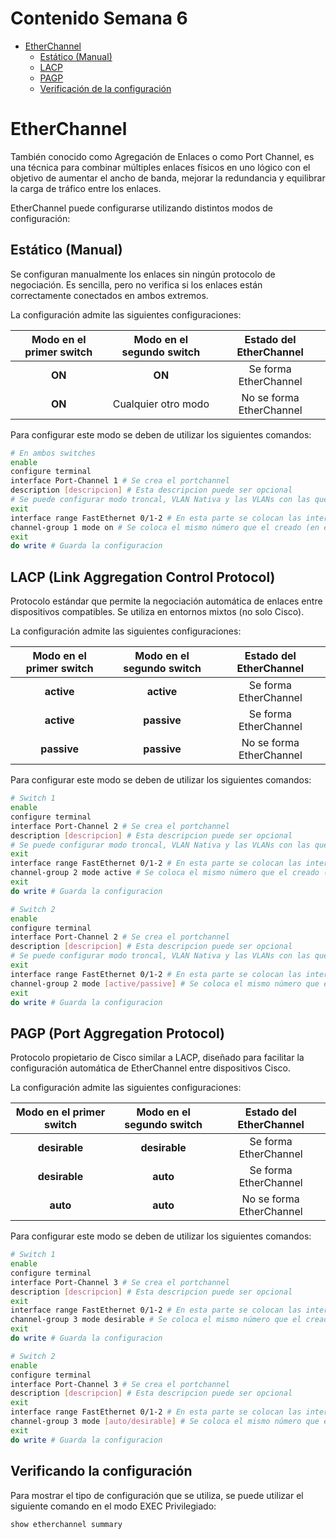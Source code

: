 # Contenido Semana 6

- [EtherChannel](#etherchannel)
  - [Estático (Manual)](#estático-manual)
  - [LACP](#lacp-link-aggregation-control-protocol)
  - [PAGP](#pagp-port-aggregation-protocol)
  - [Verificación de la configuración](#verificación-de-la-configuración)

# EtherChannel

También conocido como Agregación de Enlaces o como Port Channel, es una técnica para combinar múltiples enlaces físicos en uno lógico con el objetivo de aumentar el ancho de banda, mejorar la redundancia y equilibrar la carga de tráfico entre los enlaces.

EtherChannel puede configurarse utilizando distintos modos de configuración:

## Estático (Manual)

Se configuran manualmente los enlaces sin ningún protocolo de negociación. Es sencilla, pero no verifica si los enlaces están correctamente conectados en ambos extremos.

La configuración admite las siguientes configuraciones:


| Modo en el primer switch | Modo en el segundo switch | Estado del EtherChannel  |
|:------------------------:|:-------------------------:|:------------------------:|
| **ON**                   | **ON**                    | Se forma EtherChannel    |
| **ON**                   | Cualquier otro modo       | No se forma EtherChannel |


Para configurar este modo se deben de utilizar los siguientes comandos:

```bash
# En ambos switches
enable
configure terminal
interface Port-Channel 1 # Se crea el portchannel
description [descripcion] # Esta descripcion puede ser opcional
# Se puede configurar modo troncal, VLAN Nativa y las VLANs con las que trabajará la interfaz lógica
exit
interface range FastEthernet 0/1-2 # En esta parte se colocan las interfaces que se desean agrupar
channel-group 1 mode on # Se coloca el mismo número que el creado (en este ejemplo 1)
exit
do write # Guarda la configuracion
```

## LACP (Link Aggregation Control Protocol)

Protocolo estándar que permite la negociación automática de enlaces entre dispositivos compatibles. Se utiliza en entornos mixtos (no solo Cisco).

La configuración admite las siguientes configuraciones:


| Modo en el primer switch | Modo en el segundo switch | Estado del EtherChannel  |
|:------------------------:|:-------------------------:|:------------------------:|
| **active**               | **active**                | Se forma EtherChannel    |
| **active**               | **passive**               | Se forma EtherChannel    |
| **passive**              | **passive**               | No se forma EtherChannel |

Para configurar este modo se deben de utilizar los siguientes comandos:

```bash
# Switch 1
enable
configure terminal
interface Port-Channel 2 # Se crea el portchannel
description [descripcion] # Esta descripcion puede ser opcional
# Se puede configurar modo troncal, VLAN Nativa y las VLANs con las que trabajará la interfaz lógica
exit
interface range FastEthernet 0/1-2 # En esta parte se colocan las interfaces que se desean agrupar
channel-group 2 mode active # Se coloca el mismo número que el creado (en este ejemplo 2)
exit
do write # Guarda la configuracion

# Switch 2
enable
configure terminal
interface Port-Channel 2 # Se crea el portchannel
description [descripcion] # Esta descripcion puede ser opcional
# Se puede configurar modo troncal, VLAN Nativa y las VLANs con las que trabajará la interfaz lógica
exit
interface range FastEthernet 0/1-2 # En esta parte se colocan las interfaces que se desean agrupar
channel-group 2 mode [active/passive] # Se coloca el mismo número que el creado (en este ejemplo 2)
exit
do write # Guarda la configuracion
```

## PAGP (Port Aggregation Protocol)

Protocolo propietario de Cisco similar a LACP, diseñado para facilitar la configuración automática de EtherChannel entre dispositivos Cisco.

La configuración admite las siguientes configuraciones:


| Modo en el primer switch | Modo en el segundo switch | Estado del EtherChannel  |
|:------------------------:|:-------------------------:|:------------------------:|
| **desirable**            | **desirable**             | Se forma EtherChannel    |
| **desirable**            | **auto**                  | Se forma EtherChannel    |
| **auto**                 | **auto**                  | No se forma EtherChannel |

Para configurar este modo se deben de utilizar los siguientes comandos:

```bash
# Switch 1
enable
configure terminal
interface Port-Channel 3 # Se crea el portchannel
description [descripcion] # Esta descripcion puede ser opcional
exit
interface range FastEthernet 0/1-2 # En esta parte se colocan las interfaces que se desean agrupar
channel-group 3 mode desirable # Se coloca el mismo número que el creado (en este ejemplo 3)
exit
do write # Guarda la configuracion

# Switch 2
enable
configure terminal
interface Port-Channel 3 # Se crea el portchannel
description [descripcion] # Esta descripcion puede ser opcional
exit
interface range FastEthernet 0/1-2 # En esta parte se colocan las interfaces que se desean agrupar
channel-group 3 mode [auto/desirable] # Se coloca el mismo número que el creado (en este ejemplo 3)
exit
do write # Guarda la configuracion
```
## Verificando la configuración

Para mostrar el tipo de configuración que se utiliza, se puede utilizar el siguiente comando en el modo EXEC Privilegiado:

```bash
show etherchannel summary
```
